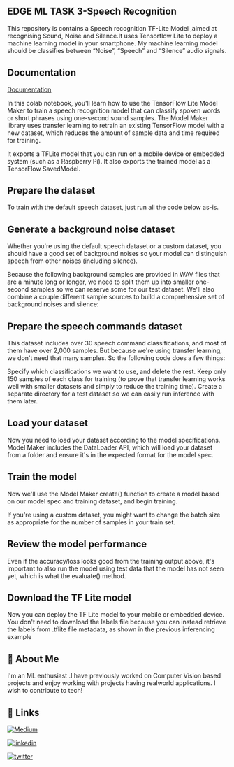 
## EDGE ML TASK 3-Speech Recognition

This repository is contains a Speech recognition TF-Lite Model ,aimed at recognising Sound, Noise and Silence.It uses Tensorflow Lite to deploy a machine learning model in your smartphone. My machine learning model should be classifies between “Noise”, “Speech” and “Silence” audio signals.

## Documentation

[Documentation](https://linktodocumentation)

In this colab notebook, you'll learn how to use the TensorFlow Lite Model Maker to train a speech recognition model that can classify spoken words or short phrases using one-second sound samples. 
The Model Maker library uses transfer learning to retrain an existing TensorFlow model with a new dataset, which reduces the amount of sample data and time required for training.

It exports a TFLite model that you can run on a mobile device or embedded system (such as a Raspberry Pi). It also exports the trained model as a TensorFlow SavedModel.

## Prepare the dataset

To train with the default speech dataset, just run all the code below as-is.

## Generate a background noise dataset

Whether you're using the default speech dataset or a custom dataset, you should have a good set of background noises so your model can distinguish speech from other noises (including silence).

Because the following background samples are provided in WAV files that are a minute long or longer, we need to split them up into smaller one-second samples so we can reserve some for our test dataset. We'll also combine a couple different sample sources to build a comprehensive set of background noises and silence:

## Prepare the speech commands dataset

This dataset includes over 30 speech command classifications, and most of them have over 2,000 samples. But because we're using transfer learning, we don't need that many samples. So the following code does a few things:

Specify which classifications we want to use, and delete the rest.
Keep only 150 samples of each class for training (to prove that transfer learning works well with smaller datasets and simply to reduce the training time).
Create a separate directory for a test dataset so we can easily run inference with them later.

## Load your dataset

Now you need to load your dataset according to the model specifications. Model Maker includes the DataLoader API, which will load your dataset from a folder and ensure it's in the expected format for the model spec.

## Train the model

Now we'll use the Model Maker create() function to create a model based on our model spec and training dataset, and begin training.

If you're using a custom dataset, you might want to change the batch size as appropriate for the number of samples in your train set.

## Review the model performance
Even if the accuracy/loss looks good from the training output above, it's important to also run the model using test data that the model has not seen yet, which is what the evaluate() method.

## Download the TF Lite model
Now you can deploy the TF Lite model to your mobile or embedded device. You don't need to download the labels file because you can instead retrieve the labels from .tflite file metadata, as shown in the previous inferencing example
## 🚀 About Me
I'm an ML enthusiast .I have previously worked on Computer Vision based projects and enjoy working with projects having realworld applications. I wish to contribute to tech!

  
## 🔗 Links
[![Medium](https://img.shields.io/badge/my_Medium-000?style=for-the-badge&logo=ko-fi&logoColor=white)](https://geetikakaushik2020.medium.com/)

[![linkedin](https://img.shields.io/badge/linkedin-0A66C2?style=for-the-badge&logo=linkedin&logoColor=white)](https://www.linkedin.com/in/geetika-kaushik-a111681b8/)

[![twitter](https://img.shields.io/badge/twitter-1DA1F2?style=for-the-badge&logo=twitter&logoColor=white)](https://twitter.com/GeetikaKaushik5)

  